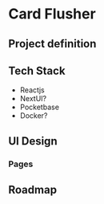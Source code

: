 # Card Flusher
## Project definition

## Tech Stack 
- Reactjs
- NextUI?
- Pocketbase
- Docker?


## UI Design
### Pages


## Roadmap